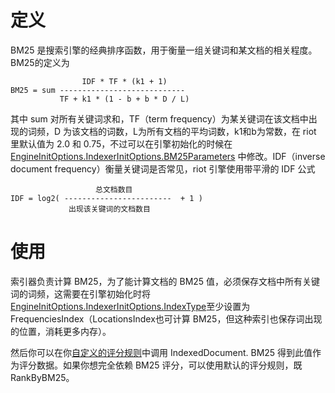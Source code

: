 # 定义

BM25 是搜索引擎的经典排序函数，用于衡量一组关键词和某文档的相关程度。BM25的定义为

                    IDF * TF * (k1 + 1)
    BM25 = sum ----------------------------
               TF + k1 * (1 - b + b * D / L)

其中 sum 对所有关键词求和，TF（term frequency）为某关键词在该文档中出现的词频，D 为该文档的词数，L为所有文档的平均词数，k1和b为常数，在 riot 里默认值为 2.0 和 0.75，不过可以在引擎初始化的时候在 [EngineInitOptions.IndexerInitOptions.BM25Parameters](/types/indexer_init_options.go) 中修改。IDF（inverse document frequency）衡量关键词是否常见，riot 引擎使用带平滑的 IDF 公式

                       总文档数目
    IDF = log2( ------------------------  + 1 )
                 出现该关键词的文档数目
# 使用

索引器负责计算 BM25，为了能计算文档的 BM25 值，必须保存文档中所有关键词的词频，这需要在引擎初始化时将[EngineInitOptions.IndexerInitOptions.IndexType](/types/indexer_init_options.go)至少设置为 FrequenciesIndex（LocationsIndex也可计算 BM25，但这种索引也保存词出现的位置，消耗更多内存）。

然后你可以在你[自定义的评分规则](/docs/zh/custom_scoring_criteria.md)中调用 IndexedDocument. BM25 得到此值作为评分数据。如果你想完全依赖 BM25 评分，可以使用默认的评分规则，既 RankByBM25。
